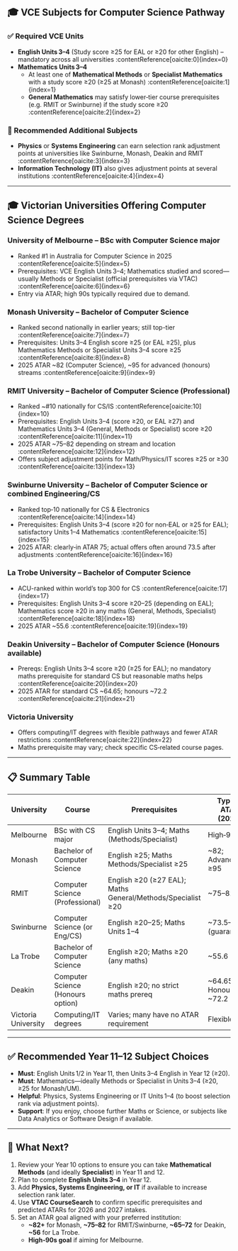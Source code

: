 ## 🎓 VCE Subjects for Computer Science Pathway

### ✅ Required VCE Units
- **English Units 3–4** (Study score ≥25 for EAL or ≥20 for other English) – mandatory across all universities :contentReference[oaicite:0]{index=0}  
- **Mathematics Units 3–4**  
  - At least one of **Mathematical Methods** or **Specialist Mathematics** with a study score ≥20 (≥25 at Monash) :contentReference[oaicite:1]{index=1}  
  - **General Mathematics** may satisfy lower‑tier course prerequisites (e.g. RMIT or Swinburne) if the study score ≥20 :contentReference[oaicite:2]{index=2}  

### 🧪 Recommended Additional Subjects
- **Physics** or **Systems Engineering** can earn selection rank adjustment points at universities like Swinburne, Monash, Deakin and RMIT :contentReference[oaicite:3]{index=3}  
- **Information Technology (IT)** also gives adjustment points at several institutions :contentReference[oaicite:4]{index=4}  

---

## 🎓 Victorian Universities Offering Computer Science Degrees

### **University of Melbourne – BSc with Computer Science major**
- Ranked #1 in Australia for Computer Science in 2025 :contentReference[oaicite:5]{index=5}  
- Prerequisites: VCE English Units 3–4; Mathematics studied and scored—usually Methods or Specialist (official prerequisites via VTAC) :contentReference[oaicite:6]{index=6}  
- Entry via ATAR; high 90s typically required due to demand.

### **Monash University – Bachelor of Computer Science**
- Ranked second nationally in earlier years; still top-tier :contentReference[oaicite:7]{index=7}  
- Prerequisites: Units 3–4 English score ≥25 (or EAL ≥25), plus Mathematics Methods or Specialist Units 3–4 score ≥25 :contentReference[oaicite:8]{index=8}  
- 2025 ATAR ~82 (Computer Science), ~95 for advanced (honours) streams :contentReference[oaicite:9]{index=9}  

### **RMIT University – Bachelor of Computer Science (Professional)**
- Ranked ~#10 nationally for CS/IS :contentReference[oaicite:10]{index=10}  
- Prerequisites: English Units 3–4 (score ≥20, or EAL ≥27) and Mathematics Units 3–4 (General, Methods or Specialist) score ≥20 :contentReference[oaicite:11]{index=11}  
- 2025 ATAR ~75–82 depending on stream and location :contentReference[oaicite:12]{index=12}  
- Offers subject adjustment points for Math/Physics/IT scores ≥25 or ≥30 :contentReference[oaicite:13]{index=13}  

### **Swinburne University – Bachelor of Computer Science or combined Engineering/CS**
- Ranked top‑10 nationally for CS & Electronics :contentReference[oaicite:14]{index=14}  
- Prerequisites: English Units 3–4 (score ≥20 for non‑EAL or ≥25 for EAL); satisfactory Units 1–4 Mathematics :contentReference[oaicite:15]{index=15}  
- 2025 ATAR: clearly‑in ATAR 75; actual offers often around 73.5 after adjustments :contentReference[oaicite:16]{index=16}  

### **La Trobe University – Bachelor of Computer Science**
- ACU-ranked within world’s top 300 for CS :contentReference[oaicite:17]{index=17}  
- Prerequisites: English Units 3–4 score ≥20–25 (depending on EAL); Mathematics score ≥20 in any maths (General, Methods, Specialist) :contentReference[oaicite:18]{index=18}  
- 2025 ATAR ~55.6 :contentReference[oaicite:19]{index=19}  

### **Deakin University – Bachelor of Computer Science (Honours available)**
- Prereqs: English Units 3–4 score ≥20 (≥25 for EAL); no mandatory maths prerequisite for standard CS but reasonable maths helps :contentReference[oaicite:20]{index=20}  
- 2025 ATAR for standard CS ~64.65; honours ~72.2 :contentReference[oaicite:21]{index=21}  

### **Victoria University**
- Offers computing/IT degrees with flexible pathways and fewer ATAR restrictions :contentReference[oaicite:22]{index=22}  
- Maths prerequisite may vary; check specific CS‑related course pages.

---

## 📋 Summary Table

| University           | Course                    | Prerequisites                         | Typical ATAR (2025)    |
|----------------------|---------------------------|---------------------------------------|-------------------------|
| Melbourne            | BSc with CS major         | English Units 3–4; Maths (Methods/Specialist) | High‑90s                |
| Monash               | Bachelor of Computer Science | English ≥25; Maths Methods/Specialist ≥25   | ~82; Advanced ≥95       |
| RMIT                 | Computer Science (Professional) | English ≥20 (≥27 EAL); Maths General/Methods/Specialist ≥20 | ~75–82                  |
| Swinburne            | Computer Science (or Eng/CS) | English ≥20–25; Maths Units 1–4         | ~73.5–75 (guaranteed)   |
| La Trobe             | Bachelor of Computer Science | English ≥20; Maths ≥20 (any maths)    | ~55.6                   |
| Deakin               | Computer Science (Honours option) | English ≥20; no strict maths prereq   | ~64.65 / Honours ~72.2  |
| Victoria University  | Computing/IT degrees      | Varies; many have no ATAR requirement | Flexible                |

---

## ✅ Recommended Year 11–12 Subject Choices

- **Must**: English Units 1/2 in Year 11, then Units 3–4 English in Year 12 (≥20).
- **Must**: Mathematics—ideally Methods or Specialist in Units 3–4 (≥20, ≥25 for Monash/UM).
- **Helpful**: Physics, Systems Engineering or IT Units 1–4 (to boost selection rank via adjustment points).
- **Support**: If you enjoy, choose further Maths or Science, or subjects like Data Analytics or Software Design if available.

---

## 🎯 What Next?

1. Review your Year 10 options to ensure you can take **Mathematical Methods** (and ideally **Specialist**) in Year 11 and 12.
2. Plan to complete **English Units 3–4** in Year 12.
3. Add **Physics, Systems Engineering, or IT** if available to increase selection rank later.
4. Use **VTAC CourseSearch** to confirm specific prerequisites and predicted ATARs for 2026 and 2027 intakes.
5. Set an ATAR goal aligned with your preferred institution:
   - **~82+** for Monash, **~75–82** for RMIT/Swinburne, **~65–72** for Deakin, **~56** for La Trobe.
   - **High‑90s goal** if aiming for Melbourne.

